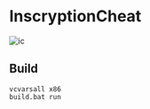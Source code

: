 # InscryptionCheat

![ic](https://user-images.githubusercontent.com/38132413/150118583-2fbb5ddb-4019-433c-a6ff-b2f42848e77a.jpg)

## Build

    vcvarsall x86
    build.bat run
